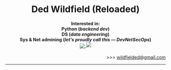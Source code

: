 <h1 align="center">Ded Wildfield (Reloaded)</h1>
<h4 align="center">
    <strong>Interested in:</strong><br>
    Python (<em>backend dev</em>)<br>
    DS (<em>data engineering</em>)<br>
    Sys & Net admining (<em>let's proudly call this&nbsp;&mdash; DevNetSecOps</em>)<br>
    <a href="https://github.com/wildfielded/github-readme-stats">
        <img align="center" src="https://github-readme-stats.vercel.app/api?username=wildfielded&count_private=true&show_icons=true&hide=prs,contribs&theme=dark">
    </a>
    <a href="https://github.com/wildfielded/github-readme-stats">
        <img src="https://github-readme-stats.vercel.app/api/top-langs?username=wildfielded&layout=compact&langs_count=6&theme=dark">
    </a>
</h4>
<p align="right">&gt;&gt;&gt; <a href="mailto:wildfielded@gmail.com">wildfielded@gmail.com</a></p>

----
